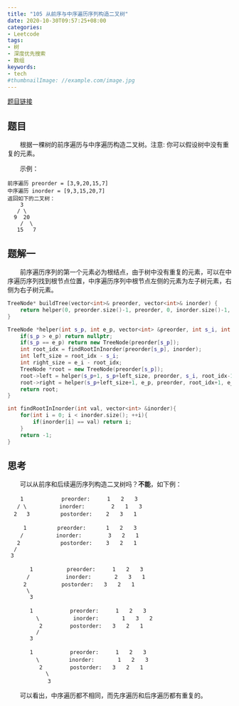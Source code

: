 ```yaml
---
title: "105 从前序与中序遍历序列构造二叉树"
date: 2020-10-30T09:57:25+08:00
categories:
- Leetcode
tags:
- 树
- 深度优先搜索
- 数组
keywords:
- tech
#thumbnailImage: //example.com/image.jpg
---
```

[题目链接](https://leetcode-cn.com/problems/construct-binary-tree-from-preorder-and-inorder-traversal/)
<!--more-->
## 题目
　　根据一棵树的前序遍历与中序遍历构造二叉树。注意: 你可以假设树中没有重复的元素。

　　示例：
```
前序遍历 preorder = [3,9,20,15,7]
中序遍历 inorder = [9,3,15,20,7]
返回如下的二叉树：
    3
   / \
  9  20
    /  \
   15   7
```

## 题解一
　　前序遍历序列的第一个元素必为根结点，由于树中没有重复的元素，可以在中序遍历序列找到根节点位置，中序遍历序列中根节点左侧的元素为左子树元素，右侧为右子树元素。

```cpp
TreeNode* buildTree(vector<int>& preorder, vector<int>& inorder) {
    return helper(0, preorder.size()-1, preorder, 0, inorder.size()-1, inorder);
}

TreeNode *helper(int s_p, int e_p, vector<int> &preorder, int s_i, int e_i, vector<int> &inorder){
    if(s_p > e_p) return nullptr;
    if(s_p == e_p) return new TreeNode(preorder[s_p]);
    int root_idx = findRootInInorder(preorder[s_p], inorder);
    int left_size = root_idx - s_i;
    int right_size = e_i - root_idx;
    TreeNode *root = new TreeNode(preorder[s_p]);
    root->left = helper(s_p+1, s_p+left_size, preorder, s_i, root_idx-1, inorder);
    root->right = helper(s_p+left_size+1, e_p, preorder, root_idx+1, e_i, inorder);
    return root;
}

int findRootInInorder(int val, vector<int> &inorder){
    for(int i = 0; i < inorder.size(); ++i){
        if(inorder[i] == val) return i;
    }
    return -1;
}
```

## 思考
　　可以从前序和后续遍历序列构造二叉树吗？**不能**，如下例：
```
    1　　　　　　  preorder:　　  1　　2　　3
   / \　　　　　  inorder:　　     2　　1　　3
  2   3　　  　　 postorder:　　 2　　3　　1

     1   　　　　preorder:　　   1　　2　　3
    / 　　　　　 inorder:　　     3　　2　　1
   2 　　　　     postorder: 　　3　　2　　1
  /
 3

       1　　　　    preorder:　　  1　　2　　3
      / 　　　　　  inorder:　　    2　　3　　1
     2 　　　　　　postorder:　　3　　2　　1
      \
       3

       1　　　　     preorder:　　  1　　2　　3
         \ 　　　　   inorder:　　    1　　3　　2
          2 　　　　 postorder:　　3　　2　　1
         /
       3

       1　　　　     preorder:　　  1　　2　　3
         \ 　　　　　inorder:　　    1　　2　　3
          2 　　　　 postorder:　　3　　2　　1
            \
　　　　      3
```
　　可以看出，中序遍历都不相同，而先序遍历和后序遍历都有重复的。

